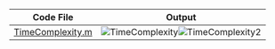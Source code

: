 | Code File | Output |
|-----------|--------|
|[TimeComplexity.m](./Codes/TimeComplexity.m)|![TimeComplexity](https://github.com/user-attachments/assets/4286e34c-549f-490f-9c56-47d9b915043a)![TimeComplexity2](https://github.com/user-attachments/assets/50865a67-0d60-4540-8dfa-b8326ce7803b)|
